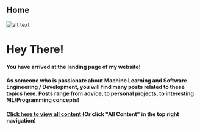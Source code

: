 ## Home

![alt text](../images/landingimg1.jpg)

# Hey There!

#### You have arrived at the landing page of my website!

#### As someone who is passionate about Machine Learning and Software Engineering / Development, you will find many posts related to these topics here. Posts range from advice, to personal projects, to interesting ML/Programming concepts!

#### [Click here to view all content](https://jacklayfield.github.io/archive.html) (Or click "All Content" in the top right navigation)
